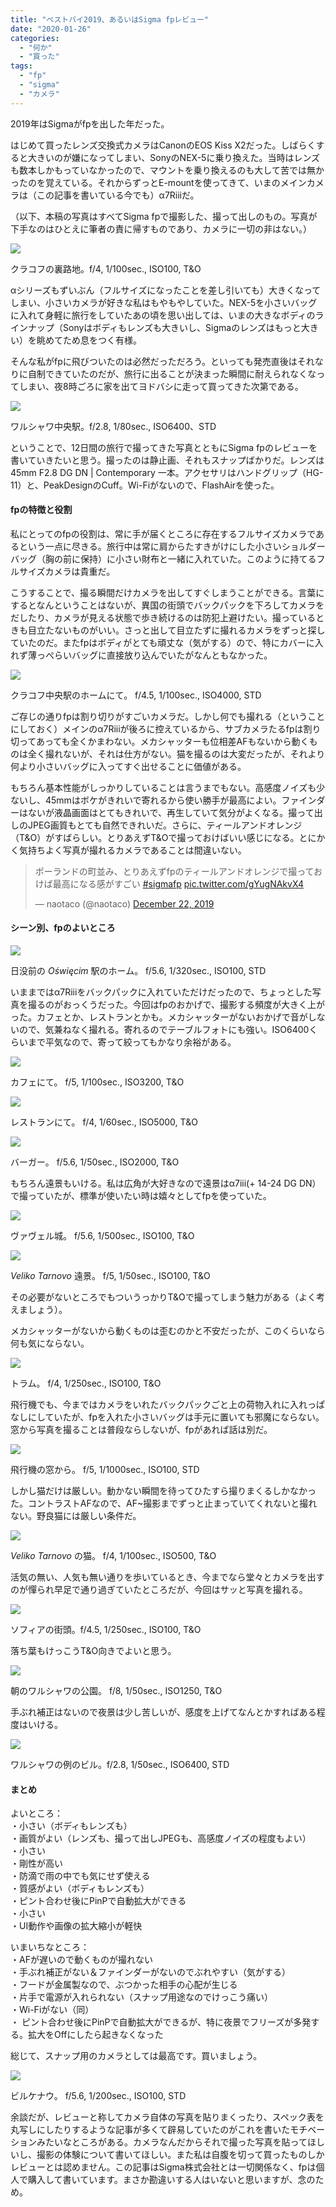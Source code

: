 ```yaml
---
title: "ベストバイ2019、あるいはSigma fpレビュー"
date: "2020-01-26"
categories: 
  - "何か"
  - "買った"
tags: 
  - "fp"
  - "sigma"
  - "カメラ"
---
```


2019年はSigmaがfpを出した年だった。

はじめて買ったレンズ交換式カメラはCanonのEOS Kiss X2だった。しばらくすると大きいのが嫌になってしまい、SonyのNEX-5に乗り換えた。当時はレンズも数本しかもっていなかったので、マウントを乗り換えるのも大して苦では無かったのを覚えている。それからずっとE-mountを使ってきて、いまのメインカメラは（この記事を書いている今でも）α7Riiiだ。

（以下、本稿の写真はすべてSigma fpで撮影した、撮って出しのもの。写真が下手なのはひとえに筆者の責に帰すものであり、カメラに一切の非はない。）

[![](https://blog.naotaco.com/assets/images/posts/2020/01/SDIM0387-720x480.jpg)](https://blog.naotaco.com/assets/images/posts/2020/01/SDIM0387-scaled.jpg)

クラコフの裏路地。f/4, 1/100sec., ISO100, T&O

αシリーズもずいぶん（フルサイズになったことを差し引いても）大きくなってしまい、小さいカメラが好きな私はもやもやしていた。NEX-5を小さいバッグに入れて身軽に旅行をしていたあの頃を思い出しては、いまの大きなボディのラインナップ（Sonyはボディもレンズも大きいし、Sigmaのレンズはもっと大きい）を眺めてため息をつく有様。

そんな私がfpに飛びついたのは必然だっただろう。といっても発売直後はそれなりに自制できていたのだが、旅行に出ることが決まった瞬間に耐えられなくなってしまい、夜8時ごろに家を出てヨドバシに走って買ってきた次第である。

[![](https://blog.naotaco.com/assets/images/posts/2020/01/SDIM0264-720x480.jpg)](https://blog.naotaco.com/assets/images/posts/2020/01/SDIM0264-scaled.jpg)

ワルシャワ中央駅。f/2.8, 1/80sec., ISO6400、STD

ということで、12日間の旅行で撮ってきた写真とともにSigma fpのレビューを書いていきたいと思う。撮ったのは静止画、それもスナップばかりだ。レンズは45mm F2.8 DG DN | Contemporary 一本。アクセサリはハンドグリップ（HG-11）と、PeakDesignのCuff。Wi-Fiがないので、FlashAirを使った。

#### fpの特徴と役割

私にとってのfpの役割は、常に手が届くところに存在するフルサイズカメラであるという一点に尽きる。旅行中は常に肩からたすきがけにした小さいショルダーバッグ（胸の前に保持）に小さい財布と一緒に入れていた。このように持てるフルサイズカメラは貴重だ。

こうすることで、撮る瞬間だけカメラを出してすぐしまうことができる。言葉にするとなんということはないが、異国の街頭でバックパックを下ろしてカメラをだしたり、カメラが見える状態で歩き続けるのは防犯上避けたい。撮っているときも目立たないものがいい。さっと出して目立たずに撮れるカメラをずっと探していたのだ。またfpはボディがとても頑丈な（気がする）ので、特にカバーに入れず薄っぺらいバッグに直接放り込んでいたがなんともなかった。

[![](https://blog.naotaco.com/assets/images/posts/2020/01/SDIM0276-720x480.jpg)](https://blog.naotaco.com/assets/images/posts/2020/01/SDIM0276-scaled.jpg)

クラコフ中央駅のホームにて。 f/4.5, 1/100sec., ISO4000, STD

ご存じの通りfpは割り切りがすごいカメラだ。しかし何でも撮れる（ということにしておく）メインのα7Riiiが後ろに控えているから、サブカメラたるfpは割り切ってあっても全くかまわない。メカシャッターも位相差AFもないから動くものは全く撮れないが、それは仕方がない。猫を撮るのは大変だったが、それより何より小さいバッグに入ってすぐ出せることに価値がある。

もちろん基本性能がしっかりしていることは言うまでもない。高感度ノイズも少ないし、45mmはボケがきれいで寄れるから使い勝手が最高によい。ファインダーはないが液晶画面はとてもきれいで、再生していて気分がよくなる。撮って出しのJPEG画質もとても自然できれいだ。さらに、ティールアンドオレンジ（T&O）がすばらしい。とりあえずT&Oで撮っておけばいい感じになる。とにかく気持ちよく写真が撮れるカメラであることは間違いない。

<blockquote class="twitter-tweet"><p lang="ja" dir="ltr">ポーランドの町並み、とりあえずfpのティールアンドオレンジで撮っておけば最高になる感がすごい <a href="https://twitter.com/hashtag/sigmafp?src=hash&amp;ref_src=twsrc%5Etfw">#sigmafp</a> <a href="https://t.co/gYugNAkvX4">pic.twitter.com/gYugNAkvX4</a></p>— naotaco (@naotaco) <a href="https://twitter.com/naotaco/status/1208810853572718593?ref_src=twsrc%5Etfw">December 22, 2019</a></blockquote>
<script async src="https://platform.twitter.com/widgets.js" charset="utf-8"></script>

#### シーン別、fpのよいところ

[![](https://blog.naotaco.com/assets/images/posts/2020/01/SDIM0320-720x480.jpg)](https://blog.naotaco.com/assets/images/posts/2020/01/SDIM0320-scaled.jpg)

日没前の _Oświęcim_ 駅のホーム。 f/5.6, 1/320sec., ISO100, STD

いままではα7Riiiをバックパックに入れていただけだったので、ちょっとした写真を撮るのがおっくうだった。今回はfpのおかげで、撮影する頻度が大きく上がった。カフェとか、レストランとかも。メカシャッターがないおかげで音がしないので、気兼ねなく撮れる。寄れるのでテーブルフォトにも強い。ISO6400くらいまで平気なので、寄って絞ってもかなり余裕がある。

[![](https://blog.naotaco.com/assets/images/posts/2020/01/SDIM0347-720x480.jpg)](https://blog.naotaco.com/assets/images/posts/2020/01/SDIM0347-scaled.jpg)

カフェにて。 f/5, 1/100sec., ISO3200, T&O

[![](https://blog.naotaco.com/assets/images/posts/2020/01/SDIM0392-720x480.jpg)](https://blog.naotaco.com/assets/images/posts/2020/01/SDIM0392-scaled.jpg)

レストランにて。 f/4, 1/60sec., ISO5000, T&O

[![](https://blog.naotaco.com/assets/images/posts/2020/01/SDIM0670-720x480.jpg)](https://blog.naotaco.com/assets/images/posts/2020/01/SDIM0670-scaled.jpg)

バーガー。 f/5.6, 1/50sec., ISO2000, T&O

もちろん遠景もいける。私は広角が大好きなので遠景はα7iii(+ 14-24 DG DN）で撮っていたが、標準が使いたい時は嬉々としてfpを使っていた。

[![](https://blog.naotaco.com/assets/images/posts/2020/01/SDIM0407-720x480.jpg)](https://blog.naotaco.com/assets/images/posts/2020/01/SDIM0407-scaled.jpg)

ヴァヴェル城。 f/5.6, 1/500sec., ISO100, T&O

[![](https://blog.naotaco.com/assets/images/posts/2020/01/SDIM0484-720x480.jpg)](https://blog.naotaco.com/assets/images/posts/2020/01/SDIM0484-scaled.jpg)

_Veliko Tarnovo_ 遠景。 f/5, 1/50sec., ISO100, T&O

その必要がないところでもついうっかりT&Oで撮ってしまう魅力がある（よく考えましょう）。

メカシャッターがないから動くものは歪むのかと不安だったが、このくらいなら何も気にならない。

[![](https://blog.naotaco.com/assets/images/posts/2020/01/SDIM0398-720x480.jpg)](https://blog.naotaco.com/assets/images/posts/2020/01/SDIM0398-scaled.jpg)

トラム。 f/4, 1/250sec., ISO100, T&O

飛行機でも、今まではカメラをいれたバックパックごと上の荷物入れに入れっぱなしにしていたが、fpを入れた小さいバッグは手元に置いても邪魔にならない。窓から写真を撮ることは普段ならしないが、fpがあれば話は別だ。

[![](https://blog.naotaco.com/assets/images/posts/2020/01/SDIM0421-720x480.jpg)](https://blog.naotaco.com/assets/images/posts/2020/01/SDIM0421-scaled.jpg)

飛行機の窓から。 f/5, 1/1000sec., ISO100, STD

しかし猫だけは厳しい。動かない瞬間を待ってひたすら撮りまくるしかなかった。コントラストAFなので、AF~撮影までずっと止まっていてくれないと撮れない。野良猫には厳しい条件だ。

[![](https://blog.naotaco.com/assets/images/posts/2020/01/SDIM0458-720x480.jpg)](https://blog.naotaco.com/assets/images/posts/2020/01/SDIM0458-scaled.jpg)

_Veliko Tarnovo_ の猫。 f/4, 1/100sec., ISO500, T&O

活気の無い、人気も無い通りを歩いているとき、今までなら堂々とカメラを出すのが憚られ早足で通り過ぎていたところだが、今回はサッと写真を撮れる。

[![](https://blog.naotaco.com/assets/images/posts/2020/01/SDIM0524-720x480.jpg)](https://blog.naotaco.com/assets/images/posts/2020/01/SDIM0524-scaled.jpg)

ソフィアの街頭。f/4.5, 1/250sec., ISO100, T&O

落ち葉もけっこうT&O向きでよいと思う。

[![](https://blog.naotaco.com/assets/images/posts/2020/01/SDIM0625-720x480.jpg)](https://blog.naotaco.com/assets/images/posts/2020/01/SDIM0625-scaled.jpg)

朝のワルシャワの公園。 f/8, 1/50sec., ISO1250, T&O

手ぶれ補正はないので夜景は少し苦しいが、感度を上げてなんとかすればある程度はいける。

[![](https://blog.naotaco.com/assets/images/posts/2020/01/SDIM0256-400x600.jpg)](https://blog.naotaco.com/assets/images/posts/2020/01/SDIM0256-scaled.jpg)

ワルシャワの例のビル。f/2.8, 1/50sec., ISO6400, STD

#### まとめ

よいところ：  
・小さい（ボディもレンズも）  
・画質がよい（レンズも、撮って出しJPEGも、高感度ノイズの程度もよい）  
・小さい  
・剛性が高い  
・防滴で雨の中でも気にせず使える  
・質感がよい（ボディもレンズも）  
・ピント合わせ後にPinPで自動拡大ができる  
・小さい  
・UI動作や画像の拡大縮小が軽快

いまいちなところ：  
・AFが遅いので動くものが撮れない  
・手ぶれ補正がない＆ファインダーがないのでぶれやすい（気がする）  
・フードが金属製なので、ぶつかった相手の心配が生じる  
・片手で電源が入れられない（スナップ用途なのでけっこう痛い）  
・Wi-Fiがない（同）  
・ ピント合わせ後にPinPで自動拡大ができるが、特に夜景でフリーズが多発する。拡大をOffにしたら起きなくなった

総じて、スナップ用のカメラとしては最高です。買いましょう。

[![](https://blog.naotaco.com/assets/images/posts/2020/01/SDIM0317-720x480.jpg)](https://blog.naotaco.com/assets/images/posts/2020/01/SDIM0317-scaled.jpg)

ビルケナウ。 f/5.6, 1/200sec., ISO100, STD

余談だが、レビューと称してカメラ自体の写真を貼りまくったり、スペック表を丸写しにしたりするような記事が多くて辟易していたのがこれを書いたモチベーションみたいなところがある。カメラなんだからそれで撮った写真を貼ってほしいし、撮影の体験について書いてほしい。また私は自腹を切って買ったものしかレビューとは認めません。この記事はSigma株式会社とは一切関係なく、fpは個人で購入して書いています。まさか勘違いする人はいないと思いますが、念のため。
